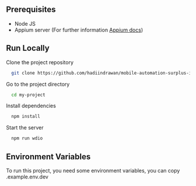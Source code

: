 
## Prerequisites

- Node JS
- Appium server (For further information [Appium docs](http://appium.io/docs/en/2.0/quickstart/install/))
    
## Run Locally

Clone the project repository

```bash
  git clone https://github.com/hadiindrawan/mobile-automation-surplus-id.git
```

Go to the project directory

```bash
  cd my-project
```

Install dependencies

```bash
  npm install
```

Start the server

```bash
  npm run wdio
```

## Environment Variables

To run this project, you need some environment variables, you can copy .example.env.dev
